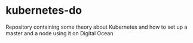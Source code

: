 # kubernetes-do
Repository containing some theory about Kubernetes and how to set up a master and a node using it on Digital Ocean
